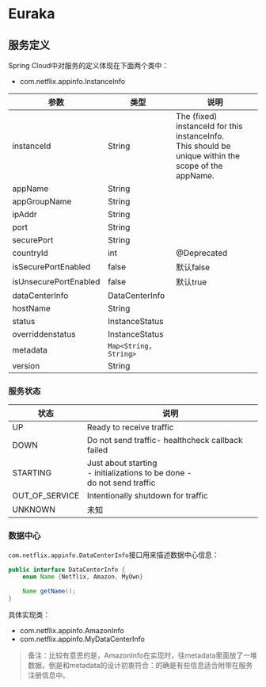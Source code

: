 # Euraka

## 服务定义

Spring Cloud中对服务的定义体现在下面两个类中：

- com.netflix.appinfo.InstanceInfo

| 参数 | 类型 | 说明 |
|--------|--------|--------|
|    instanceId    |    String    |   The (fixed) instanceId for this instanceInfo. <br>This should be unique within the scope of the appName.  |
|    appName    |    String    |        |
|    appGroupName    |    String    |        |
|    ipAddr    |    String    |        |
|    port    |    String    |        |
|    securePort    |    String    |        |
|    countryId    |    int    |    @Deprecated    |
|    isSecurePortEnabled    |    false    |    默认false    |
|    isUnsecurePortEnabled    |    false    |    默认true    |
|    dataCenterInfo    |    DataCenterInfo    |        |
|    hostName    |    String    |        |
|    status    |    InstanceStatus    |        |
|    overriddenstatus    |    InstanceStatus    |        |
|    metadata    |    `Map<String, String>`    |        |
|    version    |    String    |        |


### 服务状态

| 状态 | 说明 |
|--------|--------|
|    UP    |    Ready to receive traffic    |
|    DOWN    |    Do not send traffic- healthcheck callback failed    |
|    STARTING    |    Just about starting<br>- initializations to be done - <br>do not send traffic    |
|    OUT_OF_SERVICE    |    Intentionally shutdown for traffic    |
|    UNKNOWN    |    未知    |

### 数据中心

`com.netflix.appinfo.DataCenterInfo`接口用来描述数据中心信息：

```java
public interface DataCenterInfo {
    enum Name {Netflix, Amazon, MyOwn}

    Name getName();
}
```

具体实现类：

- com.netflix.appinfo.AmazonInfo
- com.netflix.appinfo.MyDataCenterInfo

> 备注：比较有意思的是，AmazonInfo在实现时，往metadata里面放了一堆数据，倒是和metadata的设计初衷符合：的确是有些信息适合附带在服务注册信息中。

